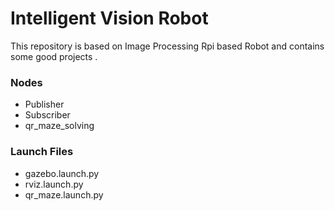 # Intelligent Vision Robot
This repository is based on Image Processing Rpi based Robot and contains some good projects .

### Nodes
- Publisher
- Subscriber
- qr_maze_solving

### Launch Files
- gazebo.launch.py
- rviz.launch.py
- qr_maze.launch.py

